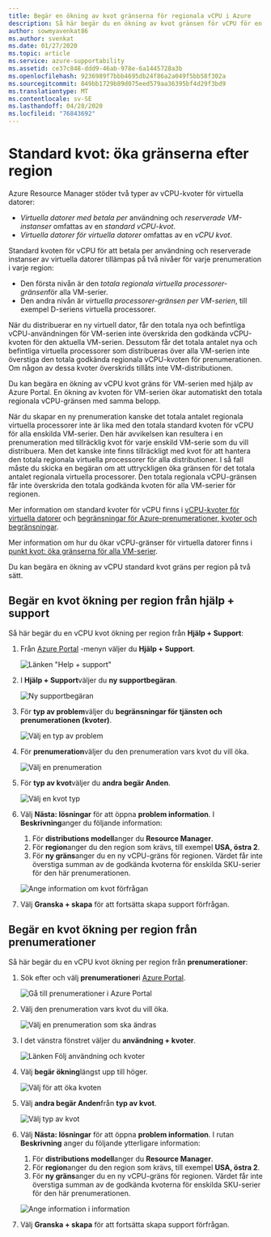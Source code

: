 ```yaml
---
title: Begär en ökning av kvot gränserna för regionala vCPU i Azure
description: Så här begär du en ökning av kvot gränsen för vCPU för en region i Azure Portal.
author: sowmyavenkat86
ms.author: svenkat
ms.date: 01/27/2020
ms.topic: article
ms.service: azure-supportability
ms.assetid: ce37c848-ddd9-46ab-978e-6a1445728a3b
ms.openlocfilehash: 9236989f7bbb4695db24f86a2a049f5bb58f302a
ms.sourcegitcommit: 849bb1729b89d075eed579aa36395bf4d29f3bd9
ms.translationtype: MT
ms.contentlocale: sv-SE
ms.lasthandoff: 04/28/2020
ms.locfileid: "76843692"
---
```

# <a name="standard-quota-increase-limits-by-region"></a>Standard kvot: öka gränserna efter region

Azure Resource Manager stöder två typer av vCPU-kvoter för virtuella datorer:

* *Virtuella datorer med betala per* användning och *reserverade VM-instanser* omfattas av en *standard vCPU-kvot*.
* *Virtuella datorer för virtuella datorer* omfattas av en *vCPU kvot*.

Standard kvoten för vCPU för att betala per användning och reserverade instanser av virtuella datorer tillämpas på två nivåer för varje prenumeration i varje region:

* Den första nivån är den *totala regionala virtuella processorer-gränsen*för alla VM-serier.
* Den andra nivån är *virtuella processorer-gränsen per VM-serien*, till exempel D-seriens virtuella processorer.

När du distribuerar en ny virtuell dator, får den totala nya och befintliga vCPU-användningen för VM-serien inte överskrida den godkända vCPU-kvoten för den aktuella VM-serien. Dessutom får det totala antalet nya och befintliga virtuella processorer som distribueras över alla VM-serien inte överstiga den totala godkända regionala vCPU-kvoten för prenumerationen. Om någon av dessa kvoter överskrids tillåts inte VM-distributionen.

Du kan begära en ökning av vCPU kvot gräns för VM-serien med hjälp av Azure Portal. En ökning av kvoten för VM-serien ökar automatiskt den totala regionala vCPU-gränsen med samma belopp.

När du skapar en ny prenumeration kanske det totala antalet regionala virtuella processorer inte är lika med den totala standard kvoten för vCPU för alla enskilda VM-serier. Den här avvikelsen kan resultera i en prenumeration med tillräcklig kvot för varje enskild VM-serie som du vill distribuera. Men det kanske inte finns tillräckligt med kvot för att hantera den totala regionala virtuella processorer för alla distributioner. I så fall måste du skicka en begäran om att uttryckligen öka gränsen för det totala antalet regionala virtuella processorer. Den totala regionala vCPU-gränsen får inte överskrida den totala godkända kvoten för alla VM-serier för regionen.

Mer information om standard kvoter för vCPU finns i [vCPU-kvoter för virtuella datorer](../../virtual-machines/windows/quotas.md) och [begränsningar för Azure-prenumerationer, kvoter och begränsningar](../../azure-resource-manager/management/azure-subscription-service-limits.md).

Mer information om hur du ökar vCPU-gränser för virtuella datorer finns i [punkt kvot: öka gränserna för alla VM-serier](low-priority-quota.md).

Du kan begära en ökning av vCPU standard kvot gräns per region på två sätt.

## <a name="request-a-quota-increase-by-region-from-help--support"></a>Begär en kvot ökning per region från hjälp + support

Så här begär du en vCPU kvot ökning per region från **Hjälp + Support**:

1. Från [Azure Portal](https://portal.azure.com) -menyn väljer du **Hjälp + Support**.

   ![Länken "Help + support"](./media/resource-manager-core-quotas-request/help-plus-support.png)

1. I **Hjälp + Support**väljer du **ny supportbegäran**.

    ![Ny supportbegäran](./media/resource-manager-core-quotas-request/new-support-request.png)

1. För **typ av problem**väljer du **begränsningar för tjänsten och prenumerationen (kvoter)**.

   ![Välj en typ av problem](./media/resource-manager-core-quotas-request/select-quota-issue-type.png)

1. För **prenumeration**väljer du den prenumeration vars kvot du vill öka.

   ![Välj en prenumeration](./media/resource-manager-core-quotas-request/select-subscription-support-request.png)

1. För **typ av kvot**väljer du **andra begär Anden**.

   ![Välj en kvot typ](./media/resource-manager-core-quotas-request/regional-quotatype.png)

1. Välj **Nästa: lösningar** för att öppna **problem information**. I **Beskrivning**anger du följande information:

    1. För **distributions modell**anger du **Resource Manager**.  
    1. För **region**anger du den region som krävs, till exempel **USA, östra 2**.  
    1. För **ny gräns**anger du en ny vCPU-gräns för regionen. Värdet får inte överstiga summan av de godkända kvoterna för enskilda SKU-serier för den här prenumerationen.

    ![Ange information om kvot förfrågan](./media/resource-manager-core-quotas-request/regional-details.png)

1. Välj **Granska + skapa** för att fortsätta skapa support förfrågan.

## <a name="request-a-quota-increase-by-region-from-subscriptions"></a>Begär en kvot ökning per region från prenumerationer

Så här begär du en vCPU kvot ökning per region från **prenumerationer**:

1. Sök efter och välj **prenumerationer**i [Azure Portal](https://portal.azure.com).

   ![Gå till prenumerationer i Azure Portal](./media/resource-manager-core-quotas-request/search-for-subscriptions.png)

1. Välj den prenumeration vars kvot du vill öka.

   ![Välj en prenumeration som ska ändras](./media/resource-manager-core-quotas-request/select-subscription-change-quota.png)

1. I det vänstra fönstret väljer du **användning + kvoter**.

   ![Länken Följ användning och kvoter](./media/resource-manager-core-quotas-request/select-usage-plus-quotas.png)

1. Välj **begär ökning**längst upp till höger.

   ![Välj för att öka kvoten](./media/resource-manager-core-quotas-request/request-increase-from-subscription.png)

1. Välj **andra begär Anden**från **typ av kvot**.

   ![Välj typ av kvot](./media/resource-manager-core-quotas-request/regional-quotatype.png)

1. Välj **Nästa: lösningar** för att öppna **problem information**. I rutan **Beskrivning** anger du följande ytterligare information:

    1. För **distributions modell**anger du **Resource Manager**.  
    1. För **region**anger du den region som krävs, till exempel **USA, östra 2**.  
    1. För **ny gräns**anger du en ny vCPU-gräns för regionen. Värdet får inte överstiga summan av de godkända kvoterna för enskilda SKU-serier för den här prenumerationen.

    ![Ange information i information](./media/resource-manager-core-quotas-request/regional-details.png)

1. Välj **Granska + skapa** för att fortsätta skapa support förfrågan.
